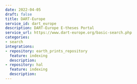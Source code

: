 ```yaml
---
date: 2022-04-05
draft: false
title: DART-Europe
service_id: dart_europe
description: DART-Europe E-theses Portal
service_url: https://www.dart-europe.org/basic-search.php
categories:
- search
integrations:
- repository: earth_prints_repository
  feature: indexing
  description:
- repository: hal
  feature: indexing
  description:
---
```



